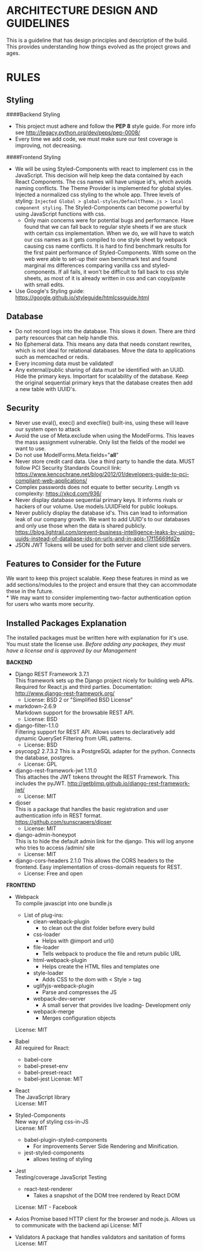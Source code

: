 ARCHITECTURE DESIGN AND GUIDELINES
===================================

This is a guideline that has design principles and description of the build. This provides understanding how things
evolved as the project grows and ages.

RULES
=====

Styling
-------

####Backend Styling
* This project must adhere and follow the **PEP 8** style guide.
        For more info see http://legacy.python.org/dev/peps/pep-0008/  
* Every time we add code, we must make sure our test coverage is improving, not decreasing.  

####Frontend Styling
* We will be using Styled-Components with react to implement css in the JavaScript. This decision will help keep the 
data contained by each React Components. The css names will have unique id's, which avoids naming conflicts. The Theme
Provider is implemented for global styles. Injected a normalized css
styling to the whole app. Three levels of styling: ```Injected Global > global-styles/DefaultTheme.js > local component
styling```. The Styled-Components can become powerful by using JavaScript functions with css.  
    * Only main concerns were for potential bugs and performance. Have found that we can fall back to regular style sheets
     if we are stuck with certain css implementation. When we do, we will have to watch our css names as it gets 
     compiled to one style sheet by webpack causing css name conflicts. It is hard to find benchmark results for the first paint
     performance of Styled-Components. With some on the web were able to set-up their own benchmark test and found 
     marginal ms differences comparing vanilla css and styled-components. If all fails, it won't be
     difficult to fall back to css style sheets, as most of it is already written in css and can copy/paste with small
     edits.
* Use Google's Styling guide: https://google.github.io/styleguide/htmlcssguide.html


Database
--------
* Do not record logs into the database. This slows it down. There are third party resources that can help handle this.
* No Ephemeral data. This means any data that needs constant rewrites, which is not ideal for relational databases.
    Move the data to applications such as memcached or redis.
* Every incoming data must be validated!
* Any external/public sharing of data must be identified with an UUID. Hide the primary keys. Important for scalability of the database. Keep the original 
    sequential primary keys that the database creates then add a new table with UUID's.

Security
--------
* Never use eval(), exec() and execfile() built-ins, using these will leave our system open to attack
* Avoid the use of Meta.exclude when using the ModelForms. This leaves the mass assignment vulnerable. Only list the
    fields of the model we want to use.
* Do not use ModelForms.Meta.fields="__all__"
* Never store credit card data. Use a third party to handle the data. MUST follow PCI Security Standards Council
    link: https://www.kencochrane.net/blog/2012/01/developers-guide-to-pci-compliant-web-applications/
* Complex passwords does not equate to better security. Length vs complexity: https://xkcd.com/936/
* Never display database sequential primary keys. It informs rivals or hackers of our volume. Use models.UUIDField for
    public lookups.
* Never publicly display the database id's. This can lead to information leak of our company growth.
    We want to add UUID's to our databases and only use those when the data is shared
    publicly. 
    https://blog.lightrail.com/prevent-business-intelligence-leaks-by-using-uuids-instead-of-database-ids-on-urls-and-in-apis-17f15669fd2e
* JSON JWT Tokens will be used for both server and client side servers.  

Features to Consider for the Future
-----------------------------------
We want to keep this project scalable. Keep these features in mind as we add sections/modules to the project and ensure
that they can accommodate these in the future.  
    * We may want to consider implementing two-factor authentication option for users who wants more security.


Installed Packages Explanation
------------------------------
The installed packages must be written here with explanation for it's use. You must state the license use.
        *Before adding any packages, they must have a license and is approved by our Management*  
        
**BACKEND**

* Django REST Framework 3.7.1   
    This framework sets up the Django project nicely for building web APIs. Required for React.js and third parties.
    Documentation: http://www.django-rest-framework.org/
    * License: BSD 2 or "Simplified BSD License"   
* markdown-2.6.9  
    Markdown support for the browsable REST API.  
    * License: BSD 
* django-filter-1.1.0  
    Filtering support for REST API. Allows users to declaratively add dynamic QuerySet Filtering from URL patterns.  
    * License: BSD
* psycopg2 2.7.3.2
    This is a PostgreSQL adapter for the python. Connects the database, postgres.
    * License: GPL
* django-rest-framework-jwt 1.11.0   
    This attaches the JWT tokens throught the REST Framework. This includes the pyJWT. http://getblimp.github.io/django-rest-framework-jwt/
    * License: MIT
* djoser  
    This is a package that handles the basic registration and user authentication info in REST format.
    https://github.com/sunscrapers/djoser  
    * License: MIT
* django-admin-honeypot  
    This is to hide the default admin link for the django. This will log anyone who tries to access  /admin/ site  
    * License: MIT
* django-cors-headers 2.1.0
    This allows the CORS headers to the frontend. Easy implementation of cross-domain requests for REST.
    * License: Free and open
    
**FRONTEND**  

* Webpack  
    To compile javascipt into one bundle.js  
   * List of plug-ins:  
        * clean-webpack-plugin
            * to clean out the dist folder before every build
        * css-loader
            * Helps with @import and url()
        * file-loader
            * Tells webpack to produce the file and return public URL
        * html-webpack-plugin
            * Helps create the HTML files and templates one
        * style-loader
            * Adds CSS to the dom with < Style > tag
        * uglifyjs-webpack-plugin
            * Parse and compresses the JS
        * webpack-dev-server
            * A small server that provides live loading- Development only
        * webpack-merge
            * Merges configuration objects 
             
   License: MIT
       
* Babel  
    All required for React:
    * babel-core
    * babel-preset-env
    * babel-preset-react
    * babel-jest
    License: MIT    
* React  
    The JavaScript library   
    License: MIT 
* Styled-Components  
    New way of styling css-in-JS  
    License: MIT
    * babel-plugin-styled-components
        * For improvements Server Side Rendering and Minification.
    * jest-styled-components
        * allows testing of styling  
* Jest  
   Testing/coverage JavaScript Testing  
   * react-test-renderer  
        * Takes a snapshot of the DOM tree rendered by React DOM    
        
   License: MIT - Facebook     
* Axios
    Promise based HTTP client for the browser and node.js. Allows us to communicate with the backend api
    License: MIT 
* Validators
    A package that handles validators and sanitation of forms
    License: MIT